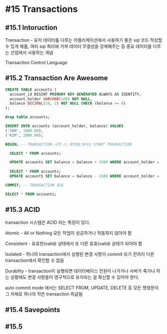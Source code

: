 # #15 Transactions

## #15.1 Intoruction

Transaction - 유저 데이터를 다루는 어플리케이션에서 사용하기 좋은 sql 코드 작성할 수 있게 해줌, 여러 sql 쿼리에 거쳐 데이터 무결성을 강제해주는 등 중요 데이터를 다루는 산업에서 사용하는 개념

Transaction Control Language



## #15.2 Transaction Are Awesome

```sql
CREATE TABLE accounts (
  account_id BIGINT PRIMARY KEY GENERATED ALWAYS AS IDENTITY,
  account_holder VARCHAR(100) NOT NULL,
  balance DECIMAL(10, 2) NOT NULL CHECK (balance >= 0)
);

drop table accounts;

INSERT INTO accounts (account_holder, balance) VALUES
('SON', 1000.00),
('KIM', 2000.00);

BEGIN; -- TRANSACTION 시작 // MYSQL에서는 START TRANSACTION

  SELECT * FROM accounts;

  UPDATE accounts SET balance = balance + 1500 WHERE account_holder = 'SON';
  
  SELECT * FROM accounts;
  UPDATE accountS SET balance = balance - 1500 WHERE account_holder = 'KIM';

COMMIT; -- TRANSACTION 종료

SELECT * FROM accounts;
```



## #15.3 ACID

transaction 시스템은 ACID 라는 특징이 있다.



Atomic - All or Nothing 모든 작업이 성공하거나 작동하지 않아야 함

Consistent - 유효한(valid) 상태에서 또 다른 유효(valid) 상태가 되어야 함

Isolated - 하나의 transaction에서 실행된 변경 사항이 commit 되기 전까지 다른 transaction에서 확인할 수 없음

Durablity - transaction이 실행되면 데이터베이스 전원이 나가거나 서버가 죽거나 하는 상황에도 변경 사항들이 영구적으로 유지되는 걸 확신할 수 있어야 한다.



auto commit mode 에서는 SELECT FROM, UPDATE, DELETE 등 모든 명령문이 그 자체로 하나의 작은 transaction 취급됨



## #15.4 Savepoints







## #15.5&#x20;





